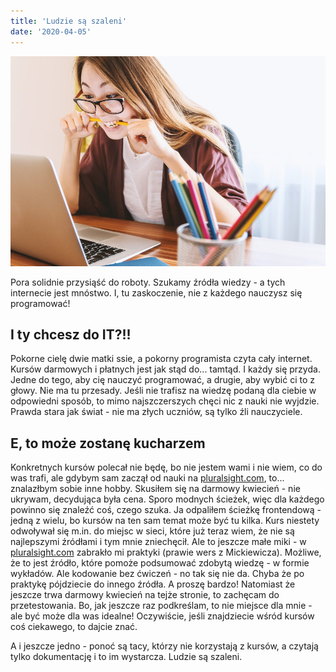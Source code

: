 ```yaml
---
title: 'Ludzie są szaleni'
date: '2020-04-05'
---
```


![photo](post3photo1.jpg)

Pora solidnie przysiąść do roboty. Szukamy źródła wiedzy - a tych internecie jest mnóstwo. I, tu zaskoczenie, nie z każdego nauczysz się programować!

## I ty chcesz do IT?!!

Pokorne cielę dwie matki ssie, a pokorny programista czyta cały internet. Kursów darmowych i płatnych jest jak stąd do... tamtąd. I każdy się przyda. Jedne do tego, aby cię nauczyć programować, a drugie, aby wybić ci to z głowy. Nie ma tu przesady. Jeśli nie trafisz na wiedzę podaną dla ciebie w odpowiedni sposób, to mimo najszczerszych chęci nic z nauki nie wyjdzie. Prawda stara jak świat - nie ma złych uczniów, są tylko źli nauczyciele. 

## E, to może zostanę kucharzem

Konkretnych kursów polecał nie będę, bo nie jestem wami i nie wiem, co do was trafi, ale gdybym sam zaczął od nauki na [pluralsight.com](https://www.pluralsight.com/), to... znalazłbym sobie inne hobby. Skusiłem się na darmowy kwiecień - nie ukrywam, decydująca była cena. Sporo modnych ścieżek, więc dla każdego powinno się znaleźć coś, czego szuka. Ja odpaliłem ścieżkę frontendową - jedną z wielu, bo kursów na ten sam temat może być tu kilka. Kurs niestety odwoływał się m.in. do miejsc w sieci, które już teraz wiem, że nie są najlepszymi źródłami i tym mnie zniechęcił. Ale to jeszcze małe miki - w [pluralsight.com](https://www.pluralsight.com/) zabrakło mi praktyki (prawie wers z Mickiewicza). Możliwe, że to jest źródło, które pomoże podsumować zdobytą wiedzę - w formie wykładów. Ale kodowanie bez ćwiczeń - no tak się nie da. Chyba że po praktykę pójdziecie do innego źródła. A proszę bardzo! Natomiast że jeszcze trwa darmowy kwiecień na tejże stronie, to zachęcam do przetestowania. Bo, jak jeszcze raz podkreślam, to nie miejsce dla mnie - ale być może dla was idealne! Oczywiście, jeśli znajdziecie wśród kursów coś ciekawego, to dajcie znać.

A i jeszcze jedno - ponoć są tacy, którzy nie korzystają z kursów, a czytają tylko dokumentację i to im wystarcza. Ludzie są szaleni.
